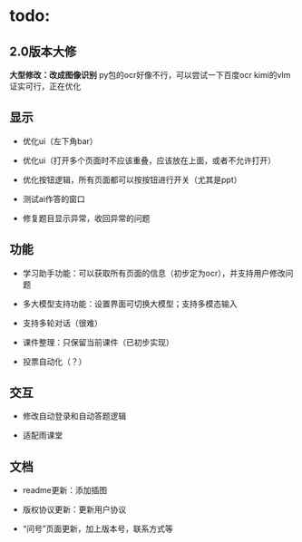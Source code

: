 # todo:

## 2.0版本大修

**大型修改：改成图像识别**
py包的ocr好像不行，可以尝试一下百度ocr
kimi的vlm证实可行，正在优化

## 显示

- 优化ui（左下角bar）

- 优化ui（打开多个页面时不应该重叠，应该放在上面，或者不允许打开）

- 优化按钮逻辑，所有页面都可以按按钮进行开关（尤其是ppt）

- 测试ai作答的窗口

- 修复题目显示异常，收回异常的问题

## 功能

- 学习助手功能：可以获取所有页面的信息（初步定为ocr），并支持用户修改问题

- 多大模型支持功能：设置界面可切换大模型；支持多模态输入

- 支持多轮对话（很难）

- 课件整理：只保留当前课件（已初步实现）

- 投票自动化（？）

## 交互

- 修改自动登录和自动答题逻辑

- 适配雨课堂

## 文档

- readme更新：添加插图

- 版权协议更新：更新用户协议

- “问号”页面更新，加上版本号，联系方式等